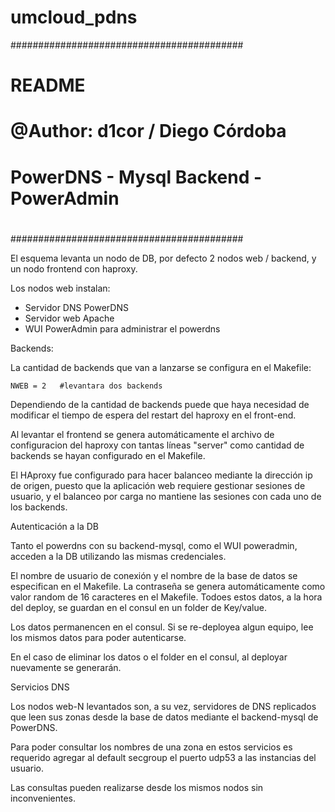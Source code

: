 # umcloud_pdns
##########################################
#
# README
#
# @Author: d1cor / Diego Córdoba
#
# PowerDNS - Mysql Backend - PowerAdmin
#
##########################################


El esquema levanta un nodo de DB, por defecto 2 nodos web / backend, y un nodo frontend con haproxy.

Los nodos web instalan:
  - Servidor DNS PowerDNS
  - Servidor web Apache
  - WUI PowerAdmin para administrar el powerdns


Backends:

La cantidad de backends que van a lanzarse se configura en el Makefile:
 
	NWEB = 2   #levantara dos backends

Dependiendo de la cantidad de backends puede que haya necesidad de modificar el tiempo de espera del restart del haproxy en el front-end.

Al levantar el frontend se genera automáticamente el archivo de configuracion del haproxy con tantas líneas "server" como cantidad de backends se hayan configurado en el Makefile.

El HAproxy fue configurado para hacer balanceo mediante la dirección ip de origen, puesto que la aplicación web requiere gestionar sesiones de usuario, y el balanceo por carga no mantiene las sesiones con cada uno de los backends.


Autenticación a la DB

Tanto el powerdns con su backend-mysql, como el WUI poweradmin, acceden a la DB utilizando las mismas credenciales.

El nombre de usuario de conexión y el nombre de la base de datos se especifican en el Makefile.
La contraseña se genera automáticamente como valor random de 16 caracteres en el Makefile.
Todoes estos datos, a la hora del deploy, se guardan en el consul en un folder de Key/value.

Los datos permanencen en el consul. Si se re-deployea algun equipo, lee los mismos datos para poder autenticarse.

En el caso de eliminar los datos o el folder en el consul, al deployar nuevamente se generarán.


Servicios DNS

Los nodos web-N levantados son, a su vez, servidores de DNS replicados que leen sus zonas desde la base de datos mediante el backend-mysql de PowerDNS.

Para poder consultar los nombres de una zona en estos servicios es requerido agregar al default secgroup el puerto udp53 a las instancias del usuario.

Las consultas pueden realizarse desde los mismos nodos sin inconvenientes.
